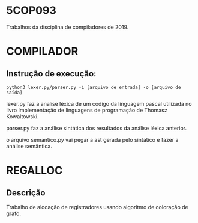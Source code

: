 # 5COP093

Trabalhos da disciplina de compiladores de 2019.

# COMPILADOR

## Instrução de execução:

`python3 lexer.py/parser.py -i [arquivo de entrada] -o [arquivo de saída]`

lexer.py faz a analise léxica de um código da linguagem pascal utilizada no livro Implementação de linguagens de programação de Thomasz Kowaltowski.

parser.py faz a análise sintática dos resultados da análise léxica anterior.

o arquivo semantico.py vai pegar a ast gerada pelo sintático e fazer a análise semântica.

# REGALLOC

## Descrição

Trabalho de alocação de registradores usando algoritmo de coloração de grafo.